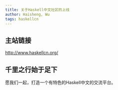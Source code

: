```yaml
---
title: 关于Haskell中文社区的上线
author: Haisheng, Wu
tags: haskellcn
---
```


## 主站链接

<http://www.haskellcn.org/>

## 千里之行始于足下

愿我们一起，打造一个有特色的Haskell中文的交流平台。
